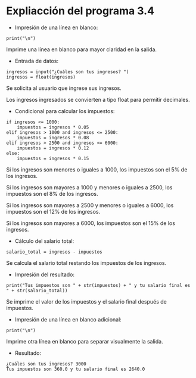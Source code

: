# Expliacción del programa 3.4
- Impresión de una línea en blanco:
```
print("\n")
```
Imprime una línea en blanco para mayor claridad en la salida.
- Entrada de datos:
```
ingresos = input("¿Cuáles son tus ingresos? ")
ingresos = float(ingresos)
```
Se solicita al usuario que ingrese sus ingresos.

Los ingresos ingresados se convierten a tipo float para permitir decimales.
- Condicional para calcular los impuestos:
```
if ingresos <= 1000:
    impuestos = ingresos * 0.05
elif ingresos > 1000 and ingresos <= 2500:
    impuestos = ingresos * 0.08
elif ingresos > 2500 and ingresos <= 6000:
    impuestos = ingresos * 0.12
else:
    impuestos = ingresos * 0.15
```
Si los ingresos son menores o iguales a 1000, los impuestos son el 5% de los ingresos.

Si los ingresos son mayores a 1000 y menores o iguales a 2500, los impuestos son el 8% de los ingresos.

Si los ingresos son mayores a 2500 y menores o iguales a 6000, los impuestos son el 12% de los ingresos.

Si los ingresos son mayores a 6000, los impuestos son el 15% de los ingresos.
- Cálculo del salario total:
```
salario_total = ingresos - impuestos
```
Se calcula el salario total restando los impuestos de los ingresos.
- Impresión del resultado:
```
print("Tus impuestos son " + str(impuestos) + " y tu salario final es " + str(salario_total))
```
Se imprime el valor de los impuestos y el salario final después de impuestos.
- Impresión de una línea en blanco adicional:
```
print("\n")
```
Imprime otra línea en blanco para separar visualmente la salida.
- Resultado:
```
¿Cuáles son tus ingresos? 3000
Tus impuestos son 360.0 y tu salario final es 2640.0
```
